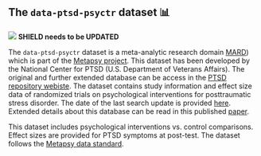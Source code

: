 ## **The `data-ptsd-psyctr` dataset** 📊 

[<img src="https://img.shields.io/badge/DOI-10.5281%2Fzenodo.8115993-blue">](https://doi.org/10.5281/zenodo.8115993) **SHIELD needs to be UPDATED**

The `data-ptsd-psyctr` dataset is a meta-analytic research domain [MARD](https://docs.metapsy.org/uploads/ebmental-2022-300509.pdf)) which is part of the  [Metapsy project](https://www.metapsy.org/). This dataset has been developed by the National Center for PTSD (U.S. Department of Veterans Affairs). The original and further extended database can be access in the [PTSD repository webiste](https://ptsd-va.data.socrata.com/).
The dataset contains study information and effect size data of randomized trials on psychological interventions for posttraumatic stress disorder. The date of the last search update is provided [here](https://github.com/metapsy-project/data-ptsd-psyctr/blob/main/metadata/last_search.txt). 
Extended details about this database can be read in this published [paper](https://onlinelibrary.wiley.com/doi/10.1002/jts.22520).

This dataset includes psychological interventions vs. control comparisons. Effect sizes are provided for PTSD symptoms at post-test.
The dataset follows the [Metapsy data standard](https://docs.metapsy.org/data-preparation/format/).

